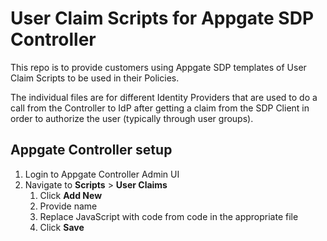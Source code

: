 # User Claim Scripts for Appgate SDP Controller

This repo is to provide customers using Appgate SDP templates of User Claim Scripts to be used in their Policies.  

The individual files are for different Identity Providers that are used to do a call from the Controller to IdP after getting a claim from the SDP Client in order to authorize the user (typically through user groups).

## Appgate Controller setup

1. Login to Appgate Controller Admin UI
1. Navigate to **Scripts** > **User Claims**
    1. Click **Add New**
    1. Provide name
    1. Replace JavaScript with code from code in the appropriate file
    1. Click **Save**
